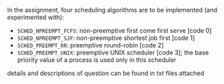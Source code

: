In the assignment, four scheduling algorithms are to be implemented (and experimented with):
- `SCHED_NPREEMPT_FCFS`: non-preemptive first come first serve [code 0]
- `SCHED_NPREEMPT_SJF`: non-preemptive shortest job first [code 1]
- `SCHED_PREEMPT_RR`: preemptive round-robin [code 2]
- `SCHED_PREEMPT_UNIX`: preemptive UNIX scheduler [code 3]; the base priority value of a process is used only in this scheduler

details and descriptions of question can be found in txt files attached